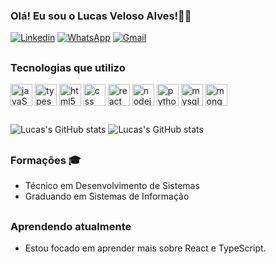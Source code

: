 
### Olá! Eu sou o Lucas Veloso Alves!👋🏽

[![Linkedin](https://img.shields.io/badge/LinkedIn-0077B5?style=for-the-badge&logo=linkedin&logoColor=white)](https://www.linkedin.com/in/lucas-veloso-alves-70a2a3219/)
[![WhatsApp](https://img.shields.io/badge/WhatsApp-25D366?style=for-the-badge&logo=whatsapp&logoColor=white)](https://api.whatsapp.com/send?phone=5571996579989)
[![Gmail](https://img.shields.io/badge/Gmail-D14836?style=for-the-badge&logo=gmail&logoColor=white)](mailto:lucasvalves98@gmail.com)

##
### Tecnologias que utilizo 
<div style="display:inline_block">
  <img align="center" alt="javaScript5" heigth="30" width="35"
    src="https://cdn.jsdelivr.net/gh/devicons/devicon/icons/javascript/javascript-plain.svg" >

  <img align="center" alt="typescript" heigth="30" width="35" src="https://cdn.jsdelivr.net/gh/devicons/devicon/icons/typescript/typescript-original.svg" >
  
  <img align="center" alt="html5" heigth="25" width="35" src="https://cdn.jsdelivr.net/gh/devicons/devicon/icons/html5/html5-original.svg" >
  
  
  <img align="center" alt="css" heigth="30" width="35" src="https://cdn.jsdelivr.net/gh/devicons/devicon/icons/css3/css3-original.svg" >

  
  <img align="center" alt="react" heigth="30" width="35" src="https://cdn.jsdelivr.net/gh/devicons/devicon/icons/react/react-original.svg" />
  
  <img align="center"  alt="nodejs" heigth="30" width="35" src="https://cdn.jsdelivr.net/gh/devicons/devicon/icons/nodejs/nodejs-original.svg" >
  
  
  <img align="center" alt="python" heigth="30" width="35" src="https://cdn.jsdelivr.net/gh/devicons/devicon/icons/python/python-original.svg" >

  
  <img align="center" alt="mysql" heigth="30" width="35" src="https://cdn.jsdelivr.net/gh/devicons/devicon/icons/mysql/mysql-original.svg" >
  
  
  <img align="center" alt="mongodb" heigth="30" width="35" src="https://cdn.jsdelivr.net/gh/devicons/devicon/icons/mongodb/mongodb-original.svg" >
  
</div>


##
![Lucas's GitHub stats](https://github-readme-stats.vercel.app/api?username=lucasvalves&show_icons=true&theme=transparent)
![Lucas's GitHub stats](https://github-readme-stats.vercel.app/api?username=lucasvalves&show_icons=true&theme=transparent)
##
### Formações 🎓

- Técnico em Desenvolvimento de Sistemas
- Graduando em Sistemas de Informação


##
### Aprendendo atualmente

- Estou focado em aprender mais sobre React e TypeScript.




